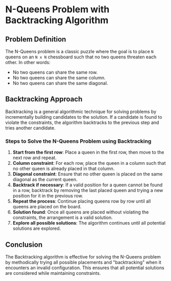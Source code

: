 # N-Queens Problem with Backtracking Algorithm

## Problem Definition

The N-Queens problem is a classic puzzle where the goal is to place `N` queens on an `N x N` chessboard such that no two queens threaten each other. In other words:

- No two queens can share the same row.
- No two queens can share the same column.
- No two queens can share the same diagonal.

## Backtracking Approach

Backtracking is a general algorithmic technique for solving problems by incrementally building candidates to the solution. If a candidate is found to violate the constraints, the algorithm backtracks to the previous step and tries another candidate.

### Steps to Solve the N-Queens Problem using Backtracking

1. **Start from the first row**: Place a queen in the first row, then move to the next row and repeat.
2. **Column constraint**: For each row, place the queen in a column such that no other queen is already placed in that column.
3. **Diagonal constraint**: Ensure that no other queen is placed on the same diagonal as the current queen.
4. **Backtrack if necessary**: If a valid position for a queen cannot be found in a row, backtrack by removing the last placed queen and trying a new position for it in the previous row.
5. **Repeat the process**: Continue placing queens row by row until all queens are placed on the board.
6. **Solution found**: Once all queens are placed without violating the constraints, the arrangement is a valid solution.
7. **Explore all possible solutions**: The algorithm continues until all potential solutions are explored.

## Conclusion

The Backtracking algorithm is effective for solving the N-Queens problem by methodically trying all possible placements and "backtracking" when it encounters an invalid configuration. This ensures that all potential solutions are considered while maintaining constraints.
